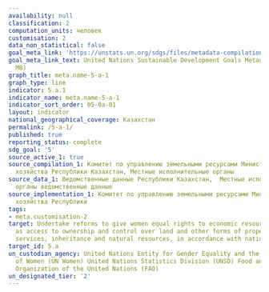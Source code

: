 ```yaml
---
availability: null
classification: 2
computation_units: человек
customisation: 2
data_non_statistical: false
goal_meta_link: 'https://unstats.un.org/sdgs/files/metadata-compilation/Metadata-Goal-5.pdf '
goal_meta_link_text: United Nations Sustainable Development Goals Metadata (PDF 4.0
  MB)
graph_title: meta.name-5-a-1
graph_type: line
indicator: 5.a.1
indicator_name: meta.name-5-a-1
indicator_sort_order: 05-0a-01
layout: indicator
national_geographical_coverage: Казахстан
permalink: /5-a-1/
published: true
reporting_status: complete
sdg_goal: '5'
source_active_1: true
source_compilation_1: Комитет по управлению земельными ресурсами Министерство сельского
  хозяйства Республики Казахстан, Местные исполнительные органы
source_data_1: Ведомственные данные Республики Казахстан,  Местные исполнительные
  органы ведомственные данные
source_implementation_1: Комитет по управлению земельными ресурсами Министерство сельского
  хозяйства Республики
tags:
- meta.customisation-2
target: Undertake reforms to give women equal rights to economic resources, as well
  as access to ownership and control over land and other forms of property, financial
  services, inheritance and natural resources, in accordance with national laws
target_id: 5.a
un_custodian_agency: United Nations Entity for Gender Equality and the Empowerment
  of Women (UN Women) United Nations Statistics Division (UNSD) Food and Agriculture
  Organization of the United Nations (FAO)
un_designated_tier: '2'
---
```

